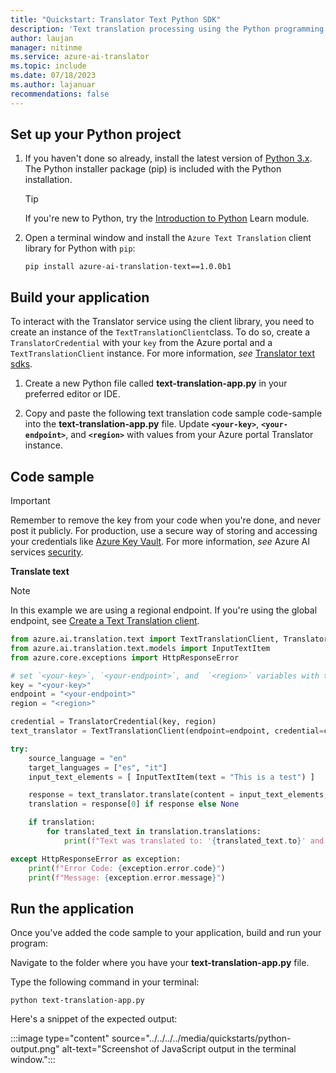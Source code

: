 ```yaml
---
title: "Quickstart: Translator Text Python SDK"
description: 'Text translation processing using the Python programming language'
author: laujan
manager: nitinme
ms.service: azure-ai-translator
ms.topic: include
ms.date: 07/18/2023
ms.author: lajanuar
recommendations: false
---
```


<!-- markdownlint-disable MD036 -->

## Set up your Python project

1. If you haven't done so already, install the latest version of [Python 3.x](https://www.python.org/downloads/). The Python installer package (pip) is included with the Python installation.

    > [!TIP]
    > If you're new to Python, try the [Introduction to Python](/training/paths/beginner-python/) Learn module.

1. Open a terminal window and install the `Azure Text Translation` client library for Python with `pip`:

    ```console
    pip install azure-ai-translation-text==1.0.0b1
    ```

## Build your application

To interact with the Translator service using the client library, you need to create an instance of the `TextTranslationClient`class. To do so, create a `TranslatorCredential` with your `key` from the Azure portal and a `TextTranslationClient` instance. For more information, _see_ [Translator text sdks](../../../sdk-overview.md#3-authenticate-the-client).

1. Create a new Python file called **text-translation-app.py** in your preferred editor or IDE.

1. Copy and paste the following text translation code sample code-sample into the **text-translation-app.py** file.  Update **`<your-key>`**, **`<your-endpoint>`**, and **`<region>`** with values from your Azure portal Translator instance.

## Code sample

> [!IMPORTANT]
> Remember to remove the key from your code when you're done, and never post it publicly. For production, use a secure way of storing and accessing your credentials like [Azure Key Vault](/azure/key-vault/general/overview). For more information, *see* Azure AI services [security](../../../../../security-features.md).

**Translate text**

  > [!NOTE]
  > In this example we are using a regional endpoint. If you're using the global endpoint, see [Create a Text Translation client](../../../../create-translator-resource.md#create-a-text-translation-client).

```python
from azure.ai.translation.text import TextTranslationClient, TranslatorCredential
from azure.ai.translation.text.models import InputTextItem
from azure.core.exceptions import HttpResponseError

# set `<your-key>`, `<your-endpoint>`, and  `<region>` variables with the values from the Azure portal
key = "<your-key>"
endpoint = "<your-endpoint>"
region = "<region>"

credential = TranslatorCredential(key, region)
text_translator = TextTranslationClient(endpoint=endpoint, credential=credential)

try:
    source_language = "en"
    target_languages = ["es", "it"]
    input_text_elements = [ InputTextItem(text = "This is a test") ]

    response = text_translator.translate(content = input_text_elements, to = target_languages, from_parameter = source_language)
    translation = response[0] if response else None

    if translation:
        for translated_text in translation.translations:
            print(f"Text was translated to: '{translated_text.to}' and the result is: '{translated_text.text}'.")

except HttpResponseError as exception:
    print(f"Error Code: {exception.error.code}")
    print(f"Message: {exception.error.message}")

```

## Run the application

Once you've added the code sample to your application, build and run your program:

Navigate to the folder where you have your **text-translation-app.py** file.

Type the following command in your terminal:

  ```console
  python text-translation-app.py

  ```

Here's a snippet of the expected output:

:::image type="content" source="../../../../media/quickstarts/python-output.png" alt-text="Screenshot of JavaScript output in the terminal window.":::
